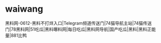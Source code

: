# waiwang
黑料网-0612-黑料不打烊入口|Telegram频道传送门|74猫导航主站|74猫传送门|78黑料网|51吃瓜|黑料曝料网|每日吃瓜|黑料网导航|国产吃瓜|黑料|黑料正能量|881比鸭
